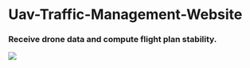 # Uav-Traffic-Management-Website

### Receive drone data and compute flight plan stability.
![](https://i.imgur.com/pvLaEyi)
